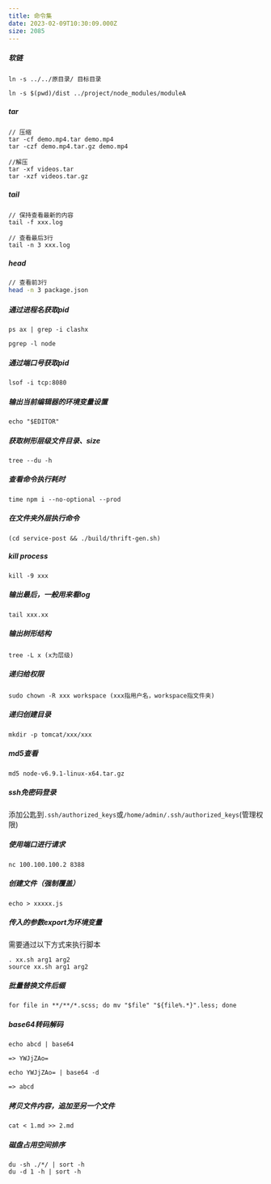 ```yaml
---
title: 命令集
date: 2023-02-09T10:30:09.000Z
size: 2085
---
```

##### 软链

```shell
ln -s ../../原目录/ 目标目录

ln -s $(pwd)/dist ../project/node_modules/moduleA
```

##### tar

```shell
// 压缩
tar -cf demo.mp4.tar demo.mp4
tar -czf demo.mp4.tar.gz demo.mp4

//解压
tar -xf videos.tar
tar -xzf videos.tar.gz
```

##### tail
```shell
// 保持查看最新的内容 
tail -f xxx.log

// 查看最后3行
tail -n 3 xxx.log
```

##### head
```sh
// 查看前3行
head -n 3 package.json
```

##### 通过进程名获取pid

```shell
ps ax | grep -i clashx

pgrep -l node
```

##### 通过端口号获取pid

```shell
lsof -i tcp:8080
```

##### 输出当前编辑器的环境变量设置

```shell
echo "$EDITOR"
```

##### 获取树形层级文件目录、size

```shell
tree --du -h
```

##### 查看命令执行耗时

```shell
time npm i --no-optional --prod
```

##### 在文件夹外层执行命令

```shell
(cd service-post && ./build/thrift-gen.sh)
```

##### kill process
```shell
kill -9 xxx
```
##### 输出最后，一般用来看log
```shell
tail xxx.xx
```
##### 输出树形结构
```shell
tree -L x (x为层级)
```

##### 递归给权限
```shell
sudo chown -R xxx workspace (xxx指用户名，workspace指文件夹)
```

##### 递归创建目录
```shell
mkdir -p tomcat/xxx/xxx
```

##### md5查看
```shell
md5 node-v6.9.1-linux-x64.tar.gz
```

##### ssh免密码登录
添加公匙到`.ssh/authorized_keys`或`/home/admin/.ssh/authorized_keys`(管理权限)

##### 使用端口进行请求
```shell
nc 100.100.100.2 8388
```

##### 创建文件（强制覆盖）
```shell
echo > xxxxx.js
```

##### 传入的参数export为环境变量
需要通过以下方式来执行脚本
```shell
. xx.sh arg1 arg2
source xx.sh arg1 arg2
```

##### 批量替换文件后缀
```shell
for file in **/**/*.scss; do mv "$file" "${file%.*}".less; done
```

##### base64转码解码
```shell
echo abcd | base64 

=> YWJjZAo=

echo YWJjZAo= | base64 -d

=> abcd
```

##### 拷贝文件内容，追加至另一个文件

```shell
cat < 1.md >> 2.md
```

##### 磁盘占用空间排序
```
du -sh ./*/ | sort -h
du -d 1 -h | sort -h
```
